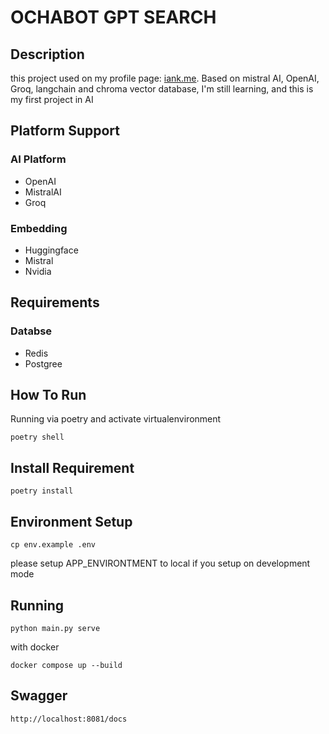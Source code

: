 # OCHABOT GPT SEARCH
## Description
this project used on my profile page: [iank.me](https://iank.me).
Based on mistral AI, OpenAI, Groq, langchain and chroma vector database, I'm still learning, and this is my first project in AI

## Platform Support
### AI Platform
- OpenAI
- MistralAI
- Groq

### Embedding
- Huggingface
- Mistral
- Nvidia

## Requirements
### Databse
- Redis
- Postgree

## How To Run
Running via poetry and activate virtualenvironment
```
poetry shell
```

## Install Requirement
```
poetry install
```

## Environment Setup
```
cp env.example .env
```
please setup APP_ENVIRONTMENT to local if you setup on development mode

## Running 
```
python main.py serve
```
with docker
```
docker compose up --build
```

## Swagger
```
http://localhost:8081/docs
```